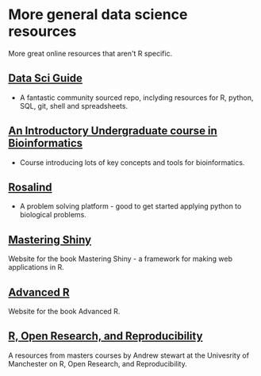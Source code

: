 # More general data science resources

More great online resources that aren't R specific.

## [Data Sci Guide](https://github.com/Chris-Engelhardt/data_sci_guide/blob/master/README.md)

* A fantastic community sourced repo, inclyding resources for R, python, SQL, git, shell and spreadsheets.

## [An Introductory Undergraduate course in Bioinformatics](https://rsh249.github.io/bioinformatics/)

* Course introducing lots of key concepts and tools for bioinformatics.

## [Rosalind](http://rosalind.info/problems/locations/)

* A problem solving platform - good to get started applying python to biological problems.

## [Mastering Shiny](https://mastering-shiny.org/)

Website for the book Mastering Shiny - a framework for making web applications in R.

## [Advanced R](https://adv-r.hadley.nz/)

Website for the book Advanced R.

## [R, Open Research, and Reproducibility](https://r-openresearch-reproducibility.netlify.app/)

A resources from masters courses by Andrew stewart at the Univesrity of Manchester on R, Open Research, and Reproducibility.
